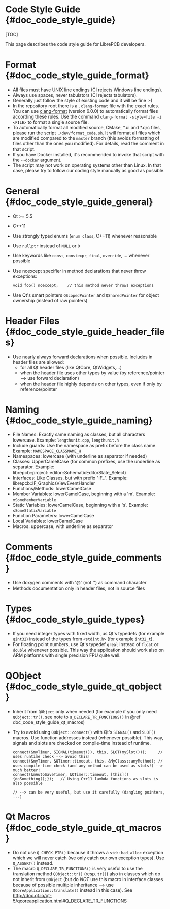 Code Style Guide {#doc_code_style_guide}
========================================

[TOC]

This page describes the code style guide for LibrePCB developers.


# Format {#doc_code_style_guide_format}

- All files must have UNIX line endings (CI rejects Windows line endings).
- Always use spaces, never tabulators (CI rejects tabulators).
- Generally just follow the style of existing code and it will be fine :-)
- In the repository root there is a `.clang-format` file with the exact rules.
  You can use [clang-format](https://clang.llvm.org/docs/ClangFormat.html)
  (version 6.0.0) to automatically format files according these rules. Use the
  command `clang-format -style=file -i <FILE>` to format a single source file.
- To automatically format all modified source, CMake, *.ui and *.qrc files,
  please run the script `./dev/format_code.sh`. It will format all files which
  are modified compared to the `master` branch (this avoids formatting of files
  other than the ones you modified). For details, read the comment in that
  script.
- If you have Docker installed, it's recommended to invoke that script with
  the `--docker` argument.
- The script may not work on operating systems other than Linux. In that case,
  please try to follow our coding style manually as good as possible.


# General {#doc_code_style_guide_general}

- Qt >= 5.5
- C++11
- Use strongly typed enums (`enum class`, C++11) whenever reasonable
- Use `nullptr` instead of `NULL` or `0`
- Use keywords like `const`, `constexpr`, `final`, `override`, ... whenever possible
- Use noexcept specifier in method declarations that never throw exceptions:

      void foo() noexcept;    // this method never throws exceptions

- Use Qt's smart pointers `QScopedPointer` and `QSharedPointer` for object ownership (instead of raw pointers)


# Header Files {#doc_code_style_guide_header_files}

- Use nearly always forward declarations when possible. Includes in header files are allowed:
    - for all Qt header files (like QtCore, QtWidgets,...)
    - when the header file uses other types by value (by reference/pointer --> use forward declaration)
    - when the header file highly depends on other types, even if only by reference/pointer


# Naming {#doc_code_style_guide_naming}

- File Names: Exactly same naming as classes, but all characters lowercase. Example: `lengthunit.cpp`, `lengthunit.h`
- Include guards: Use the namespace as prefix before the class name. Example: `NAMESPACE_CLASSNAME_H`
- Namespaces: lowercase (with underline as separator if needed)
- Classes: UpperCamelCase (for common prefixes, use the underline as separator.
  Example: librepcb::project::editor::SchematicEditorState_Select)
- Interfaces: Like Classes, but with prefix "IF_". Example: librepcb::IF_GraphicsViewEventHandler
- Functions/Methods: lowerCamelCase
- Member Variables: lowerCamelCase, beginning with a 'm'. Example: `mSomeMemberVariable`
- Static Variables: lowerCamelCase, beginning with a 's'. Example: `sSomeStaticVariable`
- Function Parameters: lowerCamelCase
- Local Variables: lowerCamelCase
- Macros: uppercase, with underline as separator


# Comments {#doc_code_style_guide_comments}

- Use doxygen comments with '@' (not '\') as command character
- Methods documentation only in header files, not in source files


# Types {#doc_code_style_guide_types}

- If you need integer types with fixed width, us Qt's typedefs (for example `qint32`) instead of the
  types from `<stdint.h>` (for example `int32_t`).
- For floating point numbers, use Qt's typedef `qreal` instead of `float` or `double` whenever possible.
  This way the application should work also on ARM platforms with single precision FPU quite well.


# QObject {#doc_code_style_guide_qt_qobject}

- Inherit from `QObject` only when needed (for example if you only need `QObject::tr()`, see note to
  `Q_DECLARE_TR_FUNCTIONS()` in @ref doc_code_style_guide_qt_macros)
- Try to avoid using `QObject::connect()` with Qt's `SIGNAL()` and `SLOT()` macros. Use function
  addresses instead (whenever possible). This way, signals and slots are checked on compile-time
  instead of runtime.

      connect(&myTimer, SIGNAL(timeout()), this, SLOT(mySlot()));     // uses runtime check --> avoid this!
      connect(&myTimer, &QTimer::timeout, this, &MyClass::anyMethod); // uses compile-time check (and any method can be used as slots!) --> much better!
      connect(&mAutoSaveTimer, &QTimer::timeout, [this](){doSomething();});   // Using C++11 lambda functions as slots is also possible
                                                                              // --> can be very useful, but use it carefully (dangling pointers, ...)


# Qt Macros {#doc_code_style_guide_qt_macros}

- Do not use `Q_CHECK_PTR()` because it throws a `std::bad_alloc` exception which we will never
  catch (we only catch our own exception types). Use `Q_ASSERT()` instead.
- The macro `Q_DECLARE_TR_FUNCTIONS()` is very useful to use the translation method `QObject::tr()`
  (resp. `tr()`) also in classes which do not inherit from `QObject` (but do *NOT* use this macro in
  interface classes because of possible multiple inheritance --> use `QCoreApplication::translate()`
  instead in this case). See http://doc.qt.io/qt-5/qcoreapplication.html#Q_DECLARE_TR_FUNCTIONS
